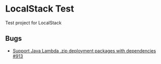 # LocalStack Test
Test project for LocalStack

## Bugs

* [Support Java Lambda .zip deployment packages with dependencies #913](https://github.com/localstack/localstack/issues/913)
